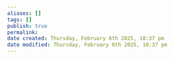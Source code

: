 ```yaml
---
aliases: []
tags: []
publish: true
permalink:
date created: Thursday, February 6th 2025, 10:37 pm
date modified: Thursday, February 6th 2025, 10:37 pm
---
```


